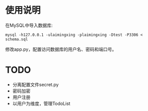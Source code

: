 # 使用说明

在MySQL中导入数据库:

    mysql -h127.0.0.1 -ulaimingxing -plaimingxing -Dtest -P3306 < schema.sql

修改app.py，配置访问数据库的用户名、密码和端口号。

# TODO

* 分离配置文件secret.py
* 密码加密
* 用户注册
* 以用户为维度，管理TodoList
